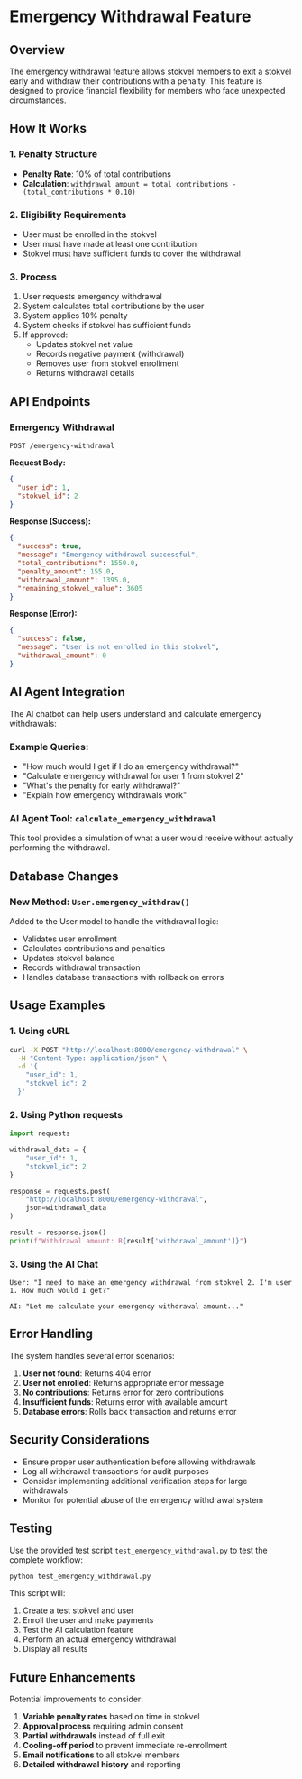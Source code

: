 # Emergency Withdrawal Feature

## Overview

The emergency withdrawal feature allows stokvel members to exit a stokvel early and withdraw their contributions with a penalty. This feature is designed to provide financial flexibility for members who face unexpected circumstances.

## How It Works

### 1. Penalty Structure
- **Penalty Rate**: 10% of total contributions
- **Calculation**: `withdrawal_amount = total_contributions - (total_contributions * 0.10)`

### 2. Eligibility Requirements
- User must be enrolled in the stokvel
- User must have made at least one contribution
- Stokvel must have sufficient funds to cover the withdrawal

### 3. Process
1. User requests emergency withdrawal
2. System calculates total contributions by the user
3. System applies 10% penalty
4. System checks if stokvel has sufficient funds
5. If approved:
   - Updates stokvel net value
   - Records negative payment (withdrawal)
   - Removes user from stokvel enrollment
   - Returns withdrawal details

## API Endpoints

### Emergency Withdrawal
```http
POST /emergency-withdrawal
```

**Request Body:**
```json
{
  "user_id": 1,
  "stokvel_id": 2
}
```

**Response (Success):**
```json
{
  "success": true,
  "message": "Emergency withdrawal successful",
  "total_contributions": 1550.0,
  "penalty_amount": 155.0,
  "withdrawal_amount": 1395.0,
  "remaining_stokvel_value": 3605
}
```

**Response (Error):**
```json
{
  "success": false,
  "message": "User is not enrolled in this stokvel",
  "withdrawal_amount": 0
}
```

## AI Agent Integration

The AI chatbot can help users understand and calculate emergency withdrawals:

### Example Queries:
- "How much would I get if I do an emergency withdrawal?"
- "Calculate emergency withdrawal for user 1 from stokvel 2"
- "What's the penalty for early withdrawal?"
- "Explain how emergency withdrawals work"

### AI Agent Tool: `calculate_emergency_withdrawal`
This tool provides a simulation of what a user would receive without actually performing the withdrawal.

## Database Changes

### New Method: `User.emergency_withdraw()`
Added to the User model to handle the withdrawal logic:
- Validates user enrollment
- Calculates contributions and penalties
- Updates stokvel balance
- Records withdrawal transaction
- Handles database transactions with rollback on errors

## Usage Examples

### 1. Using cURL
```bash
curl -X POST "http://localhost:8000/emergency-withdrawal" \
  -H "Content-Type: application/json" \
  -d '{
    "user_id": 1,
    "stokvel_id": 2
  }'
```

### 2. Using Python requests
```python
import requests

withdrawal_data = {
    "user_id": 1,
    "stokvel_id": 2
}

response = requests.post(
    "http://localhost:8000/emergency-withdrawal",
    json=withdrawal_data
)

result = response.json()
print(f"Withdrawal amount: R{result['withdrawal_amount']}")
```

### 3. Using the AI Chat
```
User: "I need to make an emergency withdrawal from stokvel 2. I'm user 1. How much would I get?"

AI: "Let me calculate your emergency withdrawal amount..."
```

## Error Handling

The system handles several error scenarios:

1. **User not found**: Returns 404 error
2. **User not enrolled**: Returns appropriate error message
3. **No contributions**: Returns error for zero contributions
4. **Insufficient funds**: Returns error with available amount
5. **Database errors**: Rolls back transaction and returns error

## Security Considerations

- Ensure proper user authentication before allowing withdrawals
- Log all withdrawal transactions for audit purposes
- Consider implementing additional verification steps for large withdrawals
- Monitor for potential abuse of the emergency withdrawal system

## Testing

Use the provided test script `test_emergency_withdrawal.py` to test the complete workflow:

```bash
python test_emergency_withdrawal.py
```

This script will:
1. Create a test stokvel and user
2. Enroll the user and make payments
3. Test the AI calculation feature
4. Perform an actual emergency withdrawal
5. Display all results

## Future Enhancements

Potential improvements to consider:

1. **Variable penalty rates** based on time in stokvel
2. **Approval process** requiring admin consent
3. **Partial withdrawals** instead of full exit
4. **Cooling-off period** to prevent immediate re-enrollment
5. **Email notifications** to all stokvel members
6. **Detailed withdrawal history** and reporting
